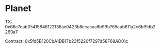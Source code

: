 # Planet

TX: 0x66e7eab05415846122138ae0423b8ecacaa6b99b765cab811a2c6bf9db2260a7

Contract:
0x5fd5B120CbA1DB17b23f5220f7297d58F69AD01c